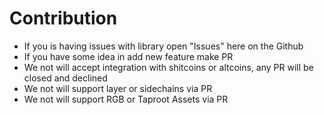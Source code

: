 # Contribution

- If you is having issues with library open "Issues" here on the Github
- If you have some idea in add new feature make PR
- We not will accept integration with shitcoins or altcoins, any PR will be closed and declined
- We not will support layer or sidechains via PR
- We not will support RGB or Taproot Assets via PR

